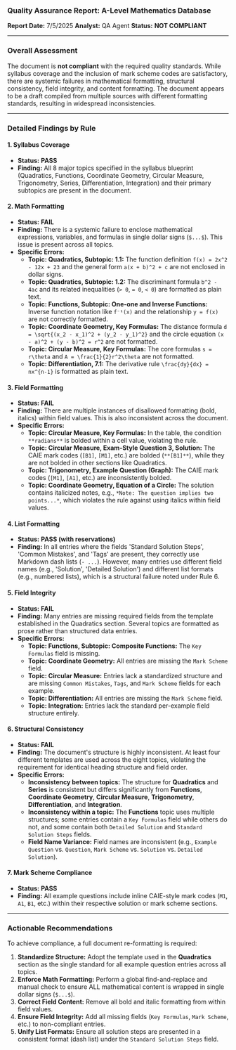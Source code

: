 ### **Quality Assurance Report: A-Level Mathematics Database**

**Report Date:** 7/5/2025
**Analyst:** QA Agent
**Status:** **NOT COMPLIANT**

---

### **Overall Assessment**

The document is **not compliant** with the required quality standards. While syllabus coverage and the inclusion of mark scheme codes are satisfactory, there are systemic failures in mathematical formatting, structural consistency, field integrity, and content formatting. The document appears to be a draft compiled from multiple sources with different formatting standards, resulting in widespread inconsistencies.

---

### **Detailed Findings by Rule**

#### **1. Syllabus Coverage**
- **Status:** **PASS**
- **Finding:** All 8 major topics specified in the syllabus blueprint (Quadratics, Functions, Coordinate Geometry, Circular Measure, Trigonometry, Series, Differentiation, Integration) and their primary subtopics are present in the document.

#### **2. Math Formatting**
- **Status:** **FAIL**
- **Finding:** There is a systemic failure to enclose mathematical expressions, variables, and formulas in single dollar signs (`$...$`). This issue is present across all topics.
- **Specific Errors:**
    - **Topic: Quadratics, Subtopic: 1.1:** The function definition `f(x) = 2x^2 - 12x + 23` and the general form `a(x + b)^2 + c` are not enclosed in dollar signs.
    - **Topic: Quadratics, Subtopic: 1.2:** The discriminant formula `b^2 - 4ac` and its related inequalities (`> 0`, `= 0`, `< 0`) are formatted as plain text.
    - **Topic: Functions, Subtopic: One-one and Inverse Functions:** Inverse function notation like `f⁻¹(x)` and the relationship `y = f(x)` are not correctly formatted.
    - **Topic: Coordinate Geometry, Key Formulas:** The distance formula `d = \sqrt{(x_2 - x_1)^2 + (y_2 - y_1)^2}` and the circle equation `(x - a)^2 + (y - b)^2 = r^2` are not formatted.
    - **Topic: Circular Measure, Key Formulas:** The core formulas `s = r\theta` and `A = \frac{1}{2}r^2\theta` are not formatted.
    - **Topic: Differentiation, 7.1:** The derivative rule `\frac{dy}{dx} = nx^{n-1}` is formatted as plain text.

#### **3. Field Formatting**
- **Status:** **FAIL**
- **Finding:** There are multiple instances of disallowed formatting (bold, italics) within field values. This is also inconsistent across the document.
- **Specific Errors:**
    - **Topic: Circular Measure, Key Formulas:** In the table, the condition `**radians**` is bolded within a cell value, violating the rule.
    - **Topic: Circular Measure, Exam-Style Question 3, Solution:** The CAIE mark codes (`[B1]`, `[M1]`, etc.) are bolded (`**[B1]**`), while they are not bolded in other sections like Quadratics.
    - **Topic: Trigonometry, Example Question (Graph):** The CAIE mark codes (`[M1]`, `[A1]`, etc.) are inconsistently bolded.
    - **Topic: Coordinate Geometry, Equation of a Circle:** The solution contains italicized notes, e.g., `*Note: The question implies two points...*`, which violates the rule against using italics within field values.

#### **4. List Formatting**
- **Status:** **PASS (with reservations)**
- **Finding:** In all entries where the fields 'Standard Solution Steps', 'Common Mistakes', and 'Tags' are present, they correctly use Markdown dash lists (`- ...`). However, many entries use different field names (e.g., 'Solution', 'Detailed Solution') and different list formats (e.g., numbered lists), which is a structural failure noted under Rule 6.

#### **5. Field Integrity**
- **Status:** **FAIL**
- **Finding:** Many entries are missing required fields from the template established in the Quadratics section. Several topics are formatted as prose rather than structured data entries.
- **Specific Errors:**
    - **Topic: Functions, Subtopic: Composite Functions:** The `Key Formulas` field is missing.
    - **Topic: Coordinate Geometry:** All entries are missing the `Mark Scheme` field.
    - **Topic: Circular Measure:** Entries lack a standardized structure and are missing `Common Mistakes`, `Tags`, and `Mark Scheme` fields for each example.
    - **Topic: Differentiation:** All entries are missing the `Mark Scheme` field.
    - **Topic: Integration:** Entries lack the standard per-example field structure entirely.

#### **6. Structural Consistency**
- **Status:** **FAIL**
- **Finding:** The document's structure is highly inconsistent. At least four different templates are used across the eight topics, violating the requirement for identical heading structure and field order.
- **Specific Errors:**
    - **Inconsistency between topics:** The structure for **Quadratics** and **Series** is consistent but differs significantly from **Functions**, **Coordinate Geometry**, **Circular Measure**, **Trigonometry**, **Differentiation**, and **Integration**.
    - **Inconsistency within a topic:** The **Functions** topic uses multiple structures; some entries contain a `Key Formulas` field while others do not, and some contain both `Detailed Solution` and `Standard Solution Steps` fields.
    - **Field Name Variance:** Field names are inconsistent (e.g., `Example Question` vs. `Question`, `Mark Scheme` vs. `Solution` vs. `Detailed Solution`).

#### **7. Mark Scheme Compliance**
- **Status:** **PASS**
- **Finding:** All example questions include inline CAIE-style mark codes (`M1`, `A1`, `B1`, etc.) within their respective solution or mark scheme sections.

---

### **Actionable Recommendations**

To achieve compliance, a full document re-formatting is required:
1.  **Standardize Structure:** Adopt the template used in the **Quadratics** section as the single standard for all example question entries across all topics.
2.  **Enforce Math Formatting:** Perform a global find-and-replace and manual check to ensure ALL mathematical content is wrapped in single dollar signs (`$...$`).
3.  **Correct Field Content:** Remove all bold and italic formatting from within field values.
4.  **Ensure Field Integrity:** Add all missing fields (`Key Formulas`, `Mark Scheme`, etc.) to non-compliant entries.
5.  **Unify List Formats:** Ensure all solution steps are presented in a consistent format (dash list) under the `Standard Solution Steps` field.